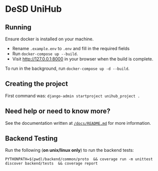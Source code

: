 # DeSD UniHub

## Running

Ensure docker is installed on your machine.

- Rename `.example.env` to `.env` and fill in the required fields
- Run `docker-compose up --build`.
- Visit http://127.0.0.1:8000 in your browser when the build is complete.

To run in the background, run `docker-compose up -d --build`.


## Creating the project

First command was: `django-admin startproject unihub_project .`

## Need help or need to know more?

See the documentation written at [`/docs/README.md`](/docs) for more information.

## Backend Testing

Run the following (**on unix/linux only**) to run the backend tests:

```shell
PYTHONPATH=$(pwd)/backend/common/proto  && coverage run -m unittest discover backend/tests  && coverage report
```